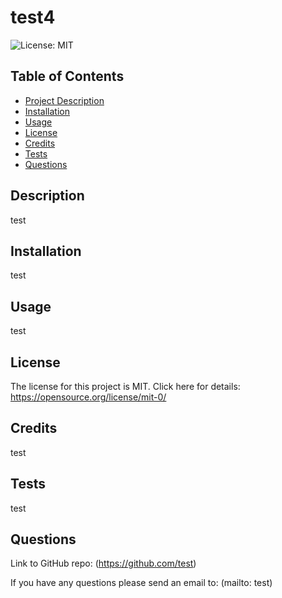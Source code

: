 
# test4

![License: MIT](https://img.shields.io/badge/license-MIT-blue)

## Table of Contents
- [Project Description](#description)
- [Installation](#installation)
- [Usage](#usage)
- [License](#license)
- [Credits](#credits)
- [Tests](#tests)
- [Questions](#questions)

## Description
    
test
    
## Installation
    
test
    
## Usage
    
test
    

  ## License
  The license for this project is MIT.
  Click here for details: https://opensource.org/license/mit-0/
  

## Credits
    
test

## Tests

test

## Questions

Link to GitHub repo: (https://github.com/test)

If you have any questions please send an email to: (mailto: test)
